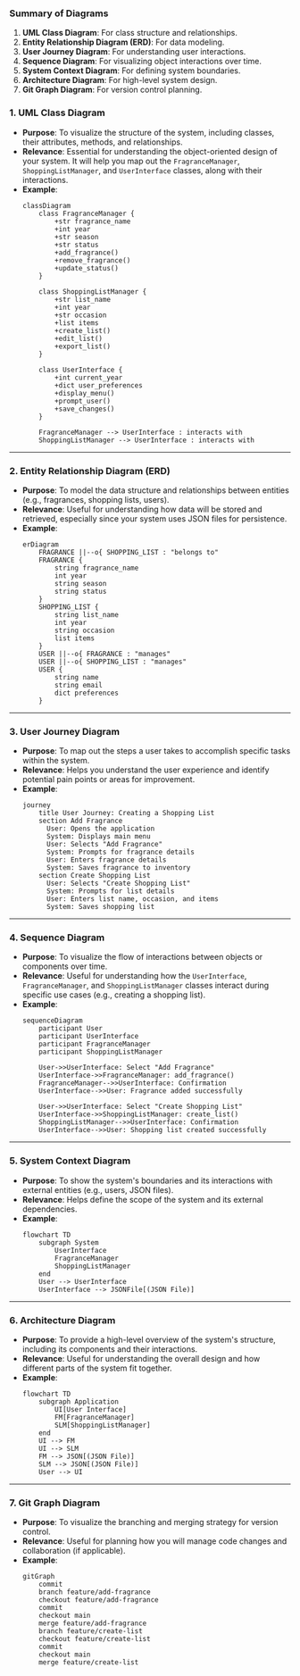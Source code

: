 ﻿### Summary of Diagrams
1. **UML Class Diagram**: For class structure and relationships.
2. **Entity Relationship Diagram (ERD)**: For data modeling.
3. **User Journey Diagram**: For understanding user interactions.
4. **Sequence Diagram**: For visualizing object interactions over time.
5. **System Context Diagram**: For defining system boundaries.
6. **Architecture Diagram**: For high-level system design.
7. **Git Graph Diagram**: For version control planning.

### 1. **UML Class Diagram**
   - **Purpose**: To visualize the structure of the system, including classes, their attributes, methods, and relationships.
   - **Relevance**: Essential for understanding the object-oriented design of your system. It will help you map out the `FragranceManager`, `ShoppingListManager`, and `UserInterface` classes, along with their interactions.
   - **Example**:
     ```mermaid
     classDiagram
         class FragranceManager {
             +str fragrance_name
             +int year
             +str season
             +str status
             +add_fragrance()
             +remove_fragrance()
             +update_status()
         }

         class ShoppingListManager {
             +str list_name
             +int year
             +str occasion
             +list items
             +create_list()
             +edit_list()
             +export_list()
         }

         class UserInterface {
             +int current_year
             +dict user_preferences
             +display_menu()
             +prompt_user()
             +save_changes()
         }

         FragranceManager --> UserInterface : interacts with
         ShoppingListManager --> UserInterface : interacts with
     ```

---

### 2. **Entity Relationship Diagram (ERD)**
   - **Purpose**: To model the data structure and relationships between entities (e.g., fragrances, shopping lists, users).
   - **Relevance**: Useful for understanding how data will be stored and retrieved, especially since your system uses JSON files for persistence.
   - **Example**:
     ```mermaid
     erDiagram
         FRAGRANCE ||--o{ SHOPPING_LIST : "belongs to"
         FRAGRANCE {
             string fragrance_name
             int year
             string season
             string status
         }
         SHOPPING_LIST {
             string list_name
             int year
             string occasion
             list items
         }
         USER ||--o{ FRAGRANCE : "manages"
         USER ||--o{ SHOPPING_LIST : "manages"
         USER {
             string name
             string email
             dict preferences
         }
     ```

---

### 3. **User Journey Diagram**
   - **Purpose**: To map out the steps a user takes to accomplish specific tasks within the system.
   - **Relevance**: Helps you understand the user experience and identify potential pain points or areas for improvement.
   - **Example**:
     ```mermaid
     journey
         title User Journey: Creating a Shopping List
         section Add Fragrance
           User: Opens the application
           System: Displays main menu
           User: Selects "Add Fragrance"
           System: Prompts for fragrance details
           User: Enters fragrance details
           System: Saves fragrance to inventory
         section Create Shopping List
           User: Selects "Create Shopping List"
           System: Prompts for list details
           User: Enters list name, occasion, and items
           System: Saves shopping list
     ```

---

### 4. **Sequence Diagram**
   - **Purpose**: To visualize the flow of interactions between objects or components over time.
   - **Relevance**: Useful for understanding how the `UserInterface`, `FragranceManager`, and `ShoppingListManager` classes interact during specific use cases (e.g., creating a shopping list).
   - **Example**:
     ```mermaid
     sequenceDiagram
         participant User
         participant UserInterface
         participant FragranceManager
         participant ShoppingListManager

         User->>UserInterface: Select "Add Fragrance"
         UserInterface->>FragranceManager: add_fragrance()
         FragranceManager-->>UserInterface: Confirmation
         UserInterface-->>User: Fragrance added successfully

         User->>UserInterface: Select "Create Shopping List"
         UserInterface->>ShoppingListManager: create_list()
         ShoppingListManager-->>UserInterface: Confirmation
         UserInterface-->>User: Shopping list created successfully
     ```

---

### 5. **System Context Diagram**
   - **Purpose**: To show the system's boundaries and its interactions with external entities (e.g., users, JSON files).
   - **Relevance**: Helps define the scope of the system and its external dependencies.
   - **Example**:
     ```mermaid
     flowchart TD
         subgraph System
             UserInterface
             FragranceManager
             ShoppingListManager
         end
         User --> UserInterface
         UserInterface --> JSONFile[(JSON File)]
     ```

---

### 6. **Architecture Diagram**
   - **Purpose**: To provide a high-level overview of the system's structure, including its components and their interactions.
   - **Relevance**: Useful for understanding the overall design and how different parts of the system fit together.
   - **Example**:
     ```mermaid
     flowchart TD
         subgraph Application
             UI[User Interface]
             FM[FragranceManager]
             SLM[ShoppingListManager]
         end
         UI --> FM
         UI --> SLM
         FM --> JSON[(JSON File)]
         SLM --> JSON[(JSON File)]
         User --> UI
     ```

---

### 7. **Git Graph Diagram**
   - **Purpose**: To visualize the branching and merging strategy for version control.
   - **Relevance**: Useful for planning how you will manage code changes and collaboration (if applicable).
   - **Example**:
     ```mermaid
     gitGraph
         commit
         branch feature/add-fragrance
         checkout feature/add-fragrance
         commit
         checkout main
         merge feature/add-fragrance
         branch feature/create-list
         checkout feature/create-list
         commit
         checkout main
         merge feature/create-list
     ```

